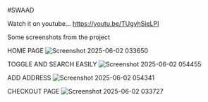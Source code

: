 #SWAAD


Watch it on youtube...
https://youtu.be/TUgvhSieLPI

Some screenshots from the project


HOME PAGE
![Screenshot 2025-06-02 033650](https://github.com/user-attachments/assets/f782182b-df4b-4baf-87f6-40c59271e3af)


TOGGLE AND SEARCH EASILY
![Screenshot 2025-06-02 054455](https://github.com/user-attachments/assets/7722b593-1622-453a-9e2d-54943104b17e)

ADD ADDRESS
![Screenshot 2025-06-02 054341](https://github.com/user-attachments/assets/28bca3c3-549f-486e-9606-7d2f22dbf772)

CHECKOUT PAGE
![Screenshot 2025-06-02 033727](https://github.com/user-attachments/assets/12892843-bcce-4dab-881f-d89785f199bd)
